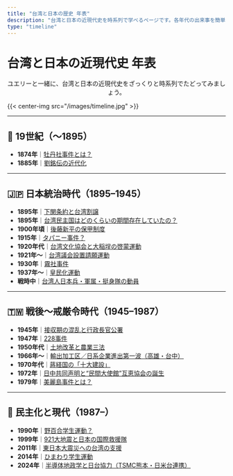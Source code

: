 ```yaml
---
title: "台湾と日本の歴史 年表"
description: "台湾と日本の近現代史を時系列で学べるページです。各年代の出来事を簡単に一覧できます。"
type: "timeline"
---
```


# 台湾と日本の近現代史 年表

<div style="text-align: center;">
ユエリーと一緒に、台湾と日本の近現代史をざっくりと時系列でたどってみましょう。
</div>

{{< center-img src="/images/timeline.jpg" >}}

---

## 🏯 19世紀（〜1895）

- **1874年**｜[牡丹社事件とは？](/questions/botan-sha-incident/)
- **1885年**｜[劉銘伝の近代化](/questions/liu-ming-chuan-modernization/)

---

## 🇯🇵 日本統治時代（1895–1945）

- **1895年**｜[下関条約と台湾割譲](/questions/shimonoseki-taiwan-cession/)
- **1895年**｜[台湾民主国はどのくらいの期間存在していたの？](/questions/formosa-republic/)
- **1900年頃**｜[後藤新平の保甲制度](/questions/goto-hochia/)
- **1915年**｜[タパニー事件？](/questions/tapani-incident/)
- **1920年代**｜[台湾文化協会と大稲埕の啓蒙運動](/questions/taiwan-cultural-association-and-dadaocheng/)
- **1921年〜**｜[台湾議会設置請願運動](/questions/taiwan-parliament-petition/)
- **1930年**｜[霧社事件](/questions/musha-incident/)
- **1937年〜**｜[皇民化運動](/questions/imperial-assimilation-movement/)
- **戦時中**｜[台湾人日本兵・軍属・挺身隊の動員](/questions/taiwanese-soldiers-japan/)

---

## 🇹🇼 戦後〜戒厳令時代（1945–1987）

- **1945年**｜[接収期の混乱と行政長官公署](/questions/taiwan-takeover-chaos/)
- **1947年**｜[228事件](/questions/two-two-eight-incident/)
- **1950年代**｜[土地改革と農業三法](/questions/land-reform-agriculture/)
- **1966年〜**｜[輸出加工区／日系企業進出第一波（高雄・台中）](/questions/export-processing-zones-taiwan/)
- **1970年代**｜[蔣経国の「十大建設」](/questions/ten-major-constructions/)
- **1972年**｜[日中共同声明と“民間大使館”互恵協会の誕生](/questions/japan-china-normalization/)
- **1979年**｜[美麗島事件とは？](/questions/formosa-incident/)

---

## 🌸 民主化と現代（1987–）

- **1990年**｜[野百合学生運動？](/questions/wild-lily-movement/)
- **1999年**｜[921大地震と日本の国際救援隊](/questions/taiwan-earthquake-japan-rescue/)
- **2011年**｜[東日本大震災への台湾の支援](/questions/taiwan-japan-earthquake-support/)
- **2014年**｜[ひまわり学生運動](/questions/sunflower-movement/)
- **2024年**｜[半導体地政学と日台協力（TSMC熊本・日米台連携）](/questions/semiconductor-geopolitics-japan-taiwan/)
